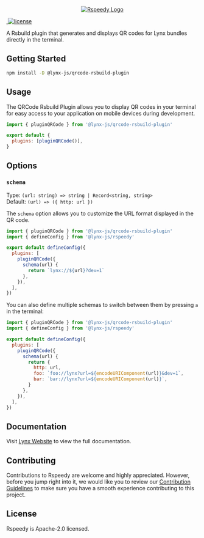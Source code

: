 <p align="center">
  <a href="https://lynxjs.org/rspeedy" target="blank"><img src="https://lynxjs.org/assets/rspeedy-banner.png" alt="Rspeedy Logo" /></a>
</p>

<p>
  <a aria-label="NPM version" href="https://www.npmjs.com/package/@lynx-js/qrcode-rsbuild-plugin">
    <img alt="" src="https://img.shields.io/npm/v/@lynx-js/qrcode-rsbuild-plugin?logo=npm">
  </a>
  <a aria-label="License" href="https://www.npmjs.com/package/@lynx-js/qrcode-rsbuild-plugin">
    <img src="https://img.shields.io/badge/License-Apache--2.0-blue" alt="license" />
  </a>
</p>

A Rsbuild plugin that generates and displays QR codes for Lynx bundles directly in the terminal.

## Getting Started

```bash
npm install -D @lynx-js/qrcode-rsbuild-plugin
```

## Usage

The QRCode Rsbuild Plugin allows you to display QR codes in your terminal for easy access to your application on mobile devices during development.

<!-- eslint-disable -->

```js
import { pluginQRCode } from '@lynx-js/qrcode-rsbuild-plugin'

export default {
  plugins: [pluginQRCode()],
}
```

## Options

### `schema`

Type: `(url: string) => string | Record<string, string>`\
Default: `(url) => ({ http: url })`

The `schema` option allows you to customize the URL format displayed in the QR code.

<!-- eslint-disable -->

```js
import { pluginQRCode } from '@lynx-js/qrcode-rsbuild-plugin'
import { defineConfig } from '@lynx-js/rspeedy'

export default defineConfig({
  plugins: [
    pluginQRCode({
      schema(url) {
        return `lynx://${url}?dev=1`
      },
    }),
  ],
})
```

You can also define multiple schemas to switch between them by pressing `a` in the terminal:

<!-- eslint-disable -->

```js
import { pluginQRCode } from '@lynx-js/qrcode-rsbuild-plugin'
import { defineConfig } from '@lynx-js/rspeedy'

export default defineConfig({
  plugins: [
    pluginQRCode({
      schema(url) {
        return {
          http: url,
          foo: `foo://lynx?url=${encodeURIComponent(url)}&dev=1`,
          bar: `bar://lynx?url=${encodeURIComponent(url)}`,
        }
      },
    }),
  ],
})
```

## Documentation

Visit [Lynx Website](https://lynxjs.org/api/rspeedy/qrcode-rsbuild-plugin.pluginqrcode.html) to view the full documentation.

## Contributing

Contributions to Rspeedy are welcome and highly appreciated. However, before you jump right into it, we would like you to review our [Contribution Guidelines](/contributing.md) to make sure you have a smooth experience contributing to this project.

## License

Rspeedy is Apache-2.0 licensed.
